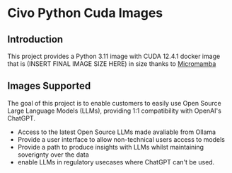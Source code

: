 
# Civo Python Cuda Images

## Introduction

This project provides a Python 3.11 image with CUDA 12.4.1 docker image that is (INSERT FINAL IMAGE SIZE HERE) in size thanks to [Micromamba](https://mamba.readthedocs.io/en/latest/user_guide/micromamba.html)


## Images Supported

The goal of this project is to enable customers to easily use Open Source Large Language Models (LLMs), providing 1:1 compatibility with OpenAI's ChatGPT.

- Access to the latest Open Source LLMs made avaliable from Ollama
- Provide a user interface to allow non-technical users access to models
- Provide a path to produce insights with LLMs whilst maintaining soverignty over the data
- enable LLMs in regulatory usecases where ChatGPT can't be used.